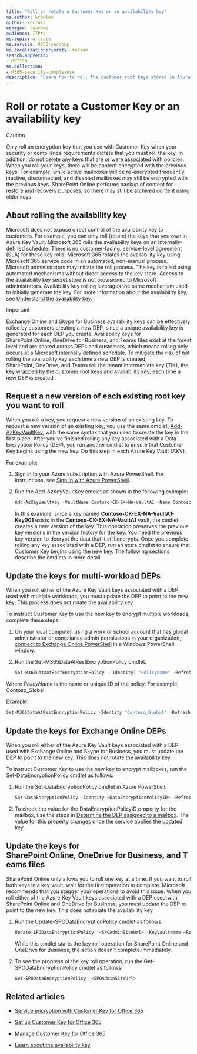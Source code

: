 ```yaml
---
title: "Roll or rotate a Customer Key or an availability key"
ms.author: krowley
author: kccross
manager: laurawi
audience: ITPro
ms.topic: article
ms.service: O365-seccomp
ms.localizationpriority: medium
search.appverid:
- MET150
ms.collection:
- M365-security-compliance
description: "Learn how to roll the customer root keys stored in Azure Key Vault that are used with the Customer Key. Services include Exchange Online, Skype for Business, SharePoint Online, OneDrive for Business, and Teams files."
---
```


# Roll or rotate a Customer Key or an availability key

> [!CAUTION]
> Only roll an encryption key that you use with Customer Key when your security or compliance requirements dictate that you must roll the key. In addition, do not delete any keys that are or were associated with policies. When you roll your keys, there will be content encrypted with the previous keys. For example, while active mailboxes will be re-encrypted frequently, inactive, disconnected, and disabled mailboxes may still be encrypted with the previous keys. SharePoint Online performs backup of content for restore and recovery purposes, so there may still be archived content using older keys.

## About rolling the availability key

Microsoft does not expose direct control of the availability key to customers. For example, you can only roll (rotate) the keys that you own in Azure Key Vault. Microsoft 365 rolls the availability keys on an internally-defined schedule. There is no customer-facing, service-level agreement (SLA) for these key rolls. Microsoft 365 rotates the availability key using Microsoft 365 service code in an automated, non-manual process. Microsoft administrators may initiate the roll process. The key is rolled using automated mechanisms without direct access to the key store. Access to the availability key secret store is not provisioned to Microsoft administrators. Availability key rolling leverages the same mechanism used to initially generate the key. For more information about the availability key, see [Understand the availability key](customer-key-availability-key-understand.md).

> [!IMPORTANT]
> Exchange Online and Skype for Business availability keys can be effectively rolled by customers creating a new DEP, since a unique availability key is generated for each DEP you create. Availability keys for SharePoint Online, OneDrive for Business, and Teams files exist at the forest level and are shared across DEPs and customers, which means rolling only occurs at a Microsoft internally defined schedule. To mitigate the risk of not rolling the availability key each time a new DEP is created, SharePoint, OneDrive, and Teams roll the tenant intermediate key (TIK), the key wrapped by the customer root keys and availability key, each time a new DEP is created.

## Request a new version of each existing root key you want to roll

When you roll a key, you request a new version of an existing key. To request a new version of an existing key, you use the same cmdlet, [Add-AzKeyVaultKey](/powershell/module/az.keyvault/add-azkeyvaultkey), with the same syntax that you used to create the key in the first place. After you've finished rolling any key associated with a Data Encryption Policy (DEP), you run another cmdlet to ensure that Customer Key begins using the new key. Do this step in each Azure Key Vault (AKV).

For example:

1. Sign in to your Azure subscription with Azure PowerShell. For instructions, see [Sign in with Azure PowerShell](/powershell/azure/authenticate-azureps).

2. Run the Add-AzKeyVaultKey cmdlet as shown in the following example:

   ```powershell
   Add-AzKeyVaultKey -VaultName Contoso-CK-EX-NA-VaultA1 -Name Contoso-CK-EX-NA-VaultA1-Key001 -Destination HSM -KeyOps @('wrapKey','unwrapKey') -NotBefore (Get-Date -Date "12/27/2016 12:01 AM")
   ```

   In this example, since a key named **Contoso-CK-EX-NA-VaultA1-Key001** exists in the **Contoso-CK-EX-NA-VaultA1** vault, the cmdlet creates a new version of the key. This operation preserves the previous key versions in the version history for the key. You need the previous key version to decrypt the data that it still encrypts. Once you complete rolling any key associated with a DEP,  run an extra cmdlet to ensure that Customer Key begins using the new key. The following sections describe the cmdlets in more detail.
  
## Update the keys for multi-workload DEPs

When you roll either of the Azure Key Vault keys associated with a DEP used with multiple workloads, you must update the DEP to point to the new key. This process does not rotate the availability key.

To instruct Customer Key to use the new key to encrypt multiple workloads, complete these steps:

1. On your local computer, using a work or school account that has global administrator or compliance admin permissions in your organization, [connect to Exchange Online PowerShell](/powershell/exchange/connect-to-exchange-online-powershell) in a Windows PowerShell window.

2. Run the Set-M365DataAtRestEncryptionPolicy cmdlet.
  
   ```powershell
   Set-M365DataAtRestEncryptionPolicy -[Identity] "PolicyName" -Refresh
   ```

Where *PolicyName* is the name or unique ID of the policy. For example, Contoso_Global.

Example:

```powershell
Set-M365DataAtRestEncryptionPolicy -Identity "Contoso_Global" -Refresh
```

## Update the keys for Exchange Online DEPs

When you roll either of the Azure Key Vault keys associated with a DEP used with Exchange Online and Skype for Business, you must update the DEP to point to the new key. This does not rotate the availability key.

To instruct Customer Key to use the new key to encrypt mailboxes, run the Set-DataEncryptionPolicy cmdlet as follows:

1. Run the Set-DataEncryptionPolicy cmdlet in Azure PowerShell:
  
   ```powershell
   Set-DataEncryptionPolicy -Identity <DataEncryptionPolicyID> -Refresh
   ```

2. To check the value for the DataEncryptionPolicyID property for the mailbox, use the steps in [Determine the DEP assigned to a mailbox](customer-key-manage.md#determine-the-dep-assigned-to-a-mailbox). The value for this property changes once the service applies the updated key.
  
## Update the keys for SharePoint Online, OneDrive for Business, and Teams files

SharePoint Online only allows you to roll one key at a time. If you want to roll both keys in a key vault, wait for the first operation to complete. Microsoft recommends that you stagger your operations to avoid this issue. When you roll either of the Azure Key Vault keys associated with a DEP used with SharePoint Online and OneDrive for Business, you must update the DEP to point to the new key. This does not rotate the availability key.

1. Run the Update-SPODataEncryptionPolicy cmdlet as follows:
  
   ```powershell
   Update-SPODataEncryptionPolicy  <SPOAdminSiteUrl> -KeyVaultName <ReplacementKeyVaultName> -KeyName <ReplacementKeyName> -KeyVersion <ReplacementKeyVersion> -KeyType <Primary | Secondary>
   ```

   While this cmdlet starts the key roll operation for SharePoint Online and OneDrive for Business, the action doesn't complete immediately.

2. To see the progress of the key roll operation, run the Get-SPODataEncryptionPolicy cmdlet as follows:

   ```powershell
   Get-SPODataEncryptionPolicy  <SPOAdminSiteUrl>
   ```

## Related articles

- [Service encryption with Customer Key for Office 365](customer-key-overview.md)

- [Set up Customer Key for Office 365](customer-key-set-up.md)

- [Manage Customer Key for Office 365](customer-key-manage.md)

- [Learn about the availability key](customer-key-availability-key-understand.md)
